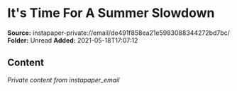 # It's Time For A Summer Slowdown

**Source:** instapaper-private://email/de491f858ea21e5983088344272bd7bc/
**Folder:** Unread
**Added:** 2021-05-18T17:07:12




## Content
*Private content from instapaper_email*
